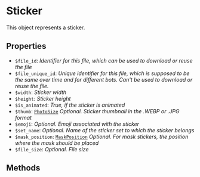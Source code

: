 # Sticker	

This object represents a sticker.	

## Properties	

- `$file_id`: _Identifier for this file, which can be used to download or reuse the file_
- `$file_unique_id`: _Unique identifier for this file, which is supposed to be the same over time and for different bots. Can't be used to download or reuse the file._
- `$width`: _Sticker width_
- `$height`: _Sticker height_
- `$is_animated`: _True, if the sticker is animated_
- `$thumb`: [`PhotoSize`](PhotoSize.md) _Optional. Sticker thumbnail in the .WEBP or .JPG format_
- `$emoji`: _Optional. Emoji associated with the sticker_
- `$set_name`: _Optional. Name of the sticker set to which the sticker belongs_
- `$mask_position`: [`MaskPosition`](MaskPosition.md) _Optional. For mask stickers, the position where the mask should be placed_
- `$file_size`: _Optional. File size_

## Methods	
